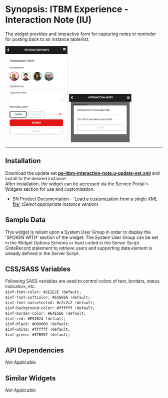 # Synopsis: ITBM Experience - Interaction Note (IU)


The widget provides and interactive form for capturing notes or reminder for posting back to an instance table/list.

![](../images/pe-itbm-interaction-note.png)
![](../images/pe-itbm-interaction-note-confirm.png)

***

## Installation

Download the update set **[pe-itbm-interaction-note.u-update-set.xml](pe-itbm-interaction-note.u-update-set.xml)** and install to the desired instance.
<br/>After installation, the widget can be accessed via the Service Portal > Widgets section for use and customization.
* SN Product Documentation - ['Load a customization from a single XML file'](https://docs.servicenow.com/search?q=Load+a+customization+from+a+single+XML+file)   (<i>Select appropriate instance version</i>)

## Sample Data

This widget is reliant upon a System User Group in order to display the 'SPOKEN WITH' section of the widget.
The System User Group can be set in the Widget Options Schema or hard coded in the Server Script.
GlideRecord statement to retrieve users and supporting data element is already defined in the Server Script.


## CSS/SASS Variables

Following SASS variables are used to control colors of text, borders, status indicators, etc.<br/>
`$inf-font-color: #2E2E2E !default;`<br/>
`$inf-font-softcolor: #65666A !default;`<br/>
`$inf-font-notselected: #c2c2c2 !default;`<br/>
`$inf-background-color: #ffffff !default;`<br/>
`$inf-border-color: #E4E5E6 !default;`<br/>
`$inf-red: #E51B24 !default;`<br/>
`$inf-black: #000000 !default;`<br/>
`$inf-white: #ffffff !default;`<br/>
`$inf-green: #57B957 !default;`<br/>

## API Dependencies
<i>Not Applicable</i>

## Similar Widgets
<i>Not Applicable</i>
